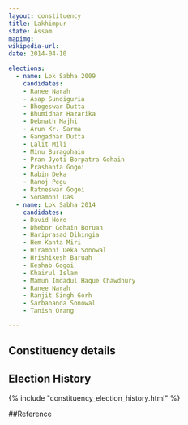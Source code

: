 ```yaml
---
layout: constituency
title: Lakhimpur
state: Assam
mapimg: 
wikipedia-url: 
date: 2014-04-10

elections: 
  - name: Lok Sabha 2009
    candidates: 
    - Ranee Narah 
    - Asap Sundiguria 
    - Bhogeswar Dutta 
    - Bhumidhar Hazarika 
    - Debnath Majhi 
    - Arun Kr. Sarma 
    - Gangadhar Dutta 
    - Lalit Mili 
    - Minu Buragohain 
    - Pran Jyoti Borpatra Gohain 
    - Prashanta Gogoi 
    - Rabin Deka 
    - Ranoj Pegu 
    - Ratneswar Gogoi 
    - Sonamoni Das  
  - name: Lok Sabha 2014
    candidates: 
    - David Horo 
    - Dhebor Gohain Boruah 
    - Hariprasad Dihingia 
    - Hem Kanta Miri 
    - Hiramoni Deka Sonowal 
    - Hrishikesh Baruah 
    - Keshab Gogoi 
    - Khairul Islam 
    - Mamun Imdadul Haque Chawdhury 
    - Ranee Narah 
    - Ranjit Singh Gorh 
    - Sarbananda Sonowal 
    - Tanish Orang  

---
```


## Constituency details


## Election History
{% include "constituency_election_history.html" %}

##Reference
